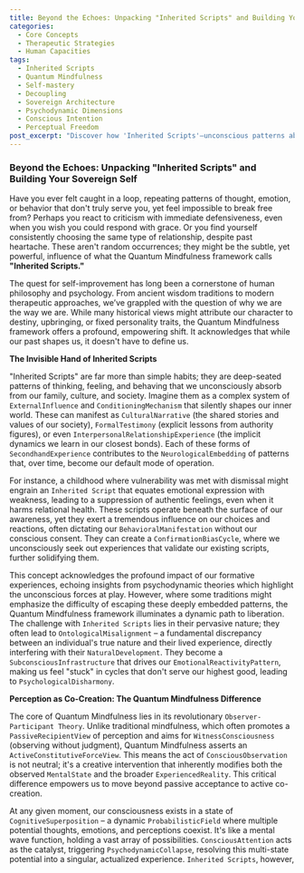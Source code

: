 ```yaml
---
title: Beyond the Echoes: Unpacking "Inherited Scripts" and Building Your Sovereign Self
categories:
  - Core Concepts
  - Therapeutic Strategies
  - Human Capacities
tags:
  - Inherited Scripts
  - Quantum Mindfulness
  - Self-mastery
  - Decoupling
  - Sovereign Architecture
  - Psychodynamic Dimensions
  - Conscious Intention
  - Perceptual Freedom
post_excerpt: "Discover how 'Inherited Scripts'—unconscious patterns absorbed from our environment—subtly dictate our lives. The Quantum Mindfulness framework offers a transformative path to 'decoupling' from these echoes of the past, empowering you to build a 'sovereign architecture' of consciousness and reclaim your authentic self through conscious intention and active mastery."
---
```


### Beyond the Echoes: Unpacking "Inherited Scripts" and Building Your Sovereign Self

Have you ever felt caught in a loop, repeating patterns of thought, emotion, or behavior that don't truly serve you, yet feel impossible to break free from? Perhaps you react to criticism with immediate defensiveness, even when you wish you could respond with grace. Or you find yourself consistently choosing the same type of relationship, despite past heartache. These aren't random occurrences; they might be the subtle, yet powerful, influence of what the Quantum Mindfulness framework calls **"Inherited Scripts."**

The quest for self-improvement has long been a cornerstone of human philosophy and psychology. From ancient wisdom traditions to modern therapeutic approaches, we’ve grappled with the question of why we are the way we are. While many historical views might attribute our character to destiny, upbringing, or fixed personality traits, the Quantum Mindfulness framework offers a profound, empowering shift. It acknowledges that while our past shapes us, it doesn't have to define us.

**The Invisible Hand of Inherited Scripts**

"Inherited Scripts" are far more than simple habits; they are deep-seated patterns of thinking, feeling, and behaving that we unconsciously absorb from our family, culture, and society. Imagine them as a complex system of `ExternalInfluence` and `ConditioningMechanism` that silently shapes our inner world. These can manifest as `CulturalNarrative` (the shared stories and values of our society), `FormalTestimony` (explicit lessons from authority figures), or even `InterpersonalRelationshipExperience` (the implicit dynamics we learn in our closest bonds). Each of these forms of `SecondhandExperience` contributes to the `NeurologicalEmbedding` of patterns that, over time, become our default mode of operation.

For instance, a childhood where vulnerability was met with dismissal might engrain an `Inherited Script` that equates emotional expression with weakness, leading to a suppression of authentic feelings, even when it harms relational health. These scripts operate beneath the surface of our awareness, yet they exert a tremendous influence on our choices and reactions, often dictating our `BehavioralManifestation` without our conscious consent. They can create a `ConfirmationBiasCycle`, where we unconsciously seek out experiences that validate our existing scripts, further solidifying them.

This concept acknowledges the profound impact of our formative experiences, echoing insights from psychodynamic theories which highlight the unconscious forces at play. However, where some traditions might emphasize the difficulty of escaping these deeply embedded patterns, the Quantum Mindfulness framework illuminates a dynamic path to liberation. The challenge with `Inherited Scripts` lies in their pervasive nature; they often lead to `OntologicalMisalignment` – a fundamental discrepancy between an individual's true nature and their lived experience, directly interfering with their `NaturalDevelopment`. They become a `SubconsciousInfrastructure` that drives our `EmotionalReactivityPattern`, making us feel "stuck" in cycles that don't serve our highest good, leading to `PsychologicalDisharmony`.

**Perception as Co-Creation: The Quantum Mindfulness Difference**

The core of Quantum Mindfulness lies in its revolutionary `Observer-Participant Theory`. Unlike traditional mindfulness, which often promotes a `PassiveRecipientView` of perception and aims for `WitnessConsciousness` (observing without judgment), Quantum Mindfulness asserts an `ActiveConstitutiveForceView`. This means the act of `ConsciousObservation` is not neutral; it's a creative intervention that inherently modifies both the observed `MentalState` and the broader `ExperiencedReality`. This critical difference empowers us to move beyond passive acceptance to active co-creation.

At any given moment, our consciousness exists in a state of `CognitiveSuperposition` – a dynamic `ProbabilisticField` where multiple potential thoughts, emotions, and perceptions coexist. It's like a mental wave function, holding a vast array of possibilities. `ConsciousAttention` acts as the catalyst, triggering `PsychodynamicCollapse`, resolving this multi-state potential into a singular, actualized experience. `Inherited Scripts`, however,